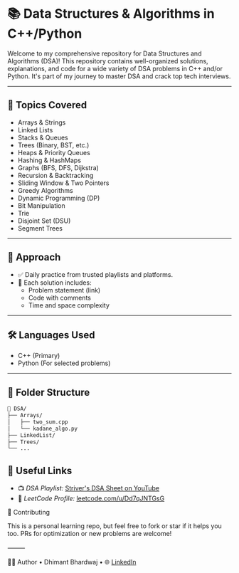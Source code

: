 # 📚 Data Structures & Algorithms in C++/Python

Welcome to my comprehensive repository for Data Structures and Algorithms (DSA)! This repository contains well-organized solutions, explanations, and code for a wide variety of DSA problems in C++ and/or Python. It's part of my journey to master DSA and crack top tech interviews.

---

## 📌 Topics Covered

- Arrays & Strings
- Linked Lists
- Stacks & Queues
- Trees (Binary, BST, etc.)
- Heaps & Priority Queues
- Hashing & HashMaps
- Graphs (BFS, DFS, Dijkstra)
- Recursion & Backtracking
- Sliding Window & Two Pointers
- Greedy Algorithms
- Dynamic Programming (DP)
- Bit Manipulation
- Trie
- Disjoint Set (DSU)
- Segment Trees

---

## 🧠 Approach

- ✅ Daily practice from trusted playlists and platforms.
- 📒 Each solution includes:
  - Problem statement (link)
  - Code with comments
  - Time and space complexity

---

## 🛠 Languages Used

- C++ (Primary)
- Python (For selected problems)

---

## 🧾 Folder Structure

```bash
📁 DSA/
├── Arrays/
│   ├── two_sum.cpp
│   └── kadane_algo.py
├── LinkedList/
├── Trees/
└── ...
```
## 🔗 Useful Links

- 📺 *DSA Playlist:* [Striver's DSA Sheet on YouTube](https://www.youtube.com/playlist?list=PLgUwDviBIf0oF6QL8m22w1hIDC1vJ_BHz)
- 🧮 *LeetCode Profile:* [leetcode.com/u/Dd7qJNTGsG](https://leetcode.com/u/Dd7qJNTGsG/)


🙌 Contributing

This is a personal learning repo, but feel free to fork or star if it helps you too. PRs for optimization or new problems are welcome!

⸻

🧑‍💻 Author
	•	Dhimant Bhardwaj
	•	🌐 [LinkedIn](www.linkedin.com/in/dhimant-bhardwaj-1685032a0)
